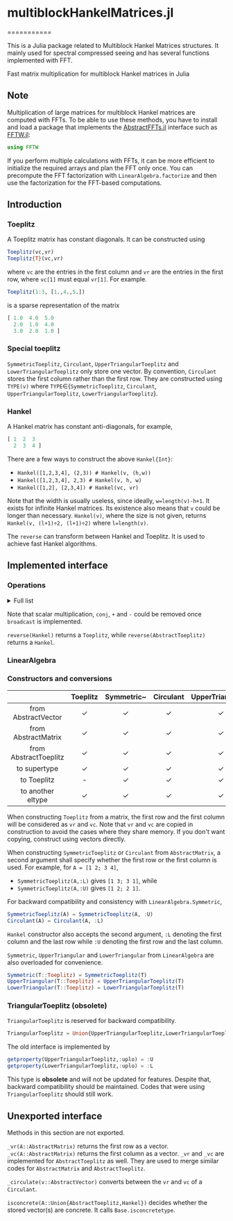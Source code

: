 # multiblockHankelMatrices.jl
===========

This is a Julia package related to Multiblock Hankel Matrices structures. It mainly used for spectral compressed seeing and has several functions implemented with FFT.

Fast matrix multiplication for multiblock Hankel matrices in Julia

## Note

Multiplication of large matrices for multiblock Hankel matrices
are computed with FFTs.
To be able to use these methods, you have to install and load a package that implements
the [AbstractFFTs.jl](https://github.com/JuliaMath/AbstractFFTs.jl) interface such
as [FFTW.jl](https://github.com/JuliaMath/FFTW.jl):

```julia
using FFTW
```

If you perform multiple calculations with FFTs, it can be more efficient to
initialize the required arrays and plan the FFT only once. You can precompute
the FFT factorization with `LinearAlgebra.factorize` and then use the factorization
for the FFT-based computations.

## Introduction

### Toeplitz
A Toeplitz matrix has constant diagonals. It can be constructed using
```julia
Toeplitz(vc,vr)
Toeplitz{T}(vc,vr)
```
where `vc` are the entries in the first column and `vr` are the entries in the first row, where `vc[1]` must equal `vr[1]`. For example.
```julia
Toeplitz(1:3, [1.,4.,5.])
```
is a sparse representation of the matrix
```julia
[ 1.0  4.0  5.0
  2.0  1.0  4.0
  3.0  2.0  1.0 ]
```
### Special toeplitz
`SymmetricToeplitz`, `Circulant`, `UpperTriangularToeplitz` and `LowerTriangularToeplitz` only store one vector. By convention, `Circulant` stores the first column rather than the first row. They are constructed using `TYPE(v)` where `TYPE`∈{`SymmetricToeplitz`, `Circulant`, `UpperTriangularToeplitz`, `LowerTriangularToeplitz`}.

### Hankel
A Hankel matrix has constant anti-diagonals, for example,
```julia
[ 1  2  3
  2  3  4 ]
```
There are a few ways to construct the above `Hankel{Int}`:
- `Hankel([1,2,3,4], (2,3)) # Hankel(v, (h,w))`
- `Hankel([1,2,3,4], 2,3) # Hankel(v, h, w)`
- `Hankel([1,2], [2,3,4]) # Hankel(vc, vr)`

Note that the width is usually useless, since ideally, `w=length(v)-h+1`. It exists for infinite Hankel matrices. Its existence also means that `v` could be longer than necessary. `Hankel(v)`, where the size is not given, returns `Hankel(v, (l+1)÷2, (l+1)÷2)` where `l=length(v)`.

The `reverse` can transform between Hankel and Toeplitz. It is used to achieve fast Hankel algorithms.

## Implemented interface

### Operations

<details>
  <summary>Full list</summary>
  
- ✓ implemented
- ✗ error
- _ fall back to `Matrix`

||Toeplitz|Symmetric~|Circulant|UpperTriangular~|LowerTriangular~|Hankel|
|:-:|:-:|:-:|:-:|:-:|:-:|:-:|
|getindex|✓|✓|✓|✓|✓|✓|
|.vc|✓|✓|✓|✓|✓|✓|
|.vr|✓|✓|✓|✓|✓|✓|
|size|✓|✓|✓|✓|✓|✓|
|copy|✓|✓|✓|✓|✓|✓|
|similar|✓|✓|✓|✓|✓|✓|
|zero|✓|✓|✓|✓|✓|✓|
|real|✓|✓|✓|✓|✓|✓|
|imag|✓|✓|✓|✓|✓|✓|
|fill!|✓|✗|✗|✗|✗|✓|
|conj|✓|✓|✓|✓|✓|✓|
|transpose|✓|✓|✓|✓|✓|✓|
|adjoint|✓|✓|✓|✓|✓|✓|
|tril!|✓|✗|✗|✓|✓|✗|
|triu!|✓|✗|✗|✓|✓|✗|
|tril|✓|✓|✓|✓|✓|✗|
|triu|✓|✓|✓|✓|✓|✗|
|+|✓|✓|✓|✓|✓|✓|
|-|✓|✓|✓|✓|✓|✓|
|scalar<br>mult|✓|✓|✓|✓|✓|✓|
|==|✓|✓|✓|✓|✓|✓|
|issymmetric|||||||
|istriu|||||||
|istril|||||||
|iszero|✓|✓|✓|✓|✓||
|isone|||||||
|diag|✓|✓|✓|✓|✓|✓|
|copyto!|✓|✓|✓|✓|✓|✓|
|reverse|✓|✓|✓|✓|✓|✓|
|broadcast|||||||
|broadcast!|||||||
  
</details>

Note that scalar multiplication, `conj`, `+` and `-` could be removed once `broadcast` is implemented.

`reverse(Hankel)` returns a `Toeplitz`, while `reverse(AbstractToeplitz)` returns a `Hankel`.

### LinearAlgebra

### Constructors and conversions
||Toeplitz|Symmetric~|Circulant|UpperTriangular~|LowerTriangular~|Hankel|
|:-:|:-:|:-:|:-:|:-:|:-:|:-:|
|from AbstractVector|✓|✓|✓|✓|✓|✓|
|from AbstractMatrix|✓|✓|✓|✓|✓|✓|
|from AbstractToeplitz|✓|✓|✓|✓|✓|✗|
|to supertype|✓|✓|✓|✓|✓|✓|
|to Toeplitz|-|✓|✓|✓|✓|✗|
|to another eltype|✓|✓|✓|✓|✓|✓|

When constructing `Toeplitz` from a matrix, the first row and the first column will be considered as `vr` and `vc`. Note that `vr` and `vc` are copied in construction to avoid the cases where they share memory. If you don't want copying, construct using vectors directly.

When constructing `SymmetricToeplitz` or `Circulant` from `AbstractMatrix`, a second argument shall specify whether the first row or the first column is used. For example, for `A = [1 2; 3 4]`, 
- `SymmetricToeplitz(A,:L)` gives `[1 3; 3 1]`, while
- `SymmetricToeplitz(A,:U)` gives `[1 2; 2 1]`.

For backward compatibility and consistency with `LinearAlgebra.Symmetric`,
```julia
SymmetricToeplitz(A) = SymmetricToeplitz(A, :U)
Circulant(A) = Circulant(A, :L)
```
`Hankel` constructor also accepts the second argument, `:L` denoting the first column and the last row while `:U` denoting the first row and the last column.

`Symmetric`, `UpperTriangular` and `LowerTriangular` from `LinearAlgebra` are also overloaded for convenience.
```julia
Symmetric(T::Toeplitz) = SymmetricToeplitz(T)
UpperTriangular(T::Toeplitz) = UpperTriangularToeplitz(T)
LowerTriangular(T::Toeplitz) = LowerTriangularToeplitz(T)
```

### TriangularToeplitz (obsolete)
`TriangularToeplitz` is reserved for backward compatibility. 
```julia
TriangularToeplitz = Union{UpperTriangularToeplitz,LowerTriangularToeplitz}
```
The old interface is implemented by
```julia
getproperty(UpperTriangularToeplitz,:uplo) = :U
getproperty(LowerTriangularToeplitz,:uplo) = :L
```
This type is **obsolete** and will not be updated for features. Despite that, backward compatibility should be maintained. Codes that were using `TriangularToeplitz` should still work.

## Unexported interface
Methods in this section are not exported.

`_vr(A::AbstractMatrix)` returns the first row as a vector.
`_vc(A::AbstractMatrix)` returns the first column as a vector.
`_vr` and `_vc` are implemented for `AbstractToeplitz` as well. They are used to merge similar codes for `AbstractMatrix` and `AbstractToeplitz`.

`_circulate(v::AbstractVector)` converts between the `vr` and `vc` of a `Circulant`.

`isconcrete(A::Union{AbstractToeplitz,Hankel})` decides whether the stored vector(s) are concrete. It calls `Base.isconcretetype`.
